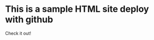 <!DOCTYPE html>
<html>
  <body>
	  <h1>This is a sample HTML site deploy with github</h1>
	  <a herf="https://mahalocode.github.io/sample_html">Check it out!</a>
  <body>
</html>